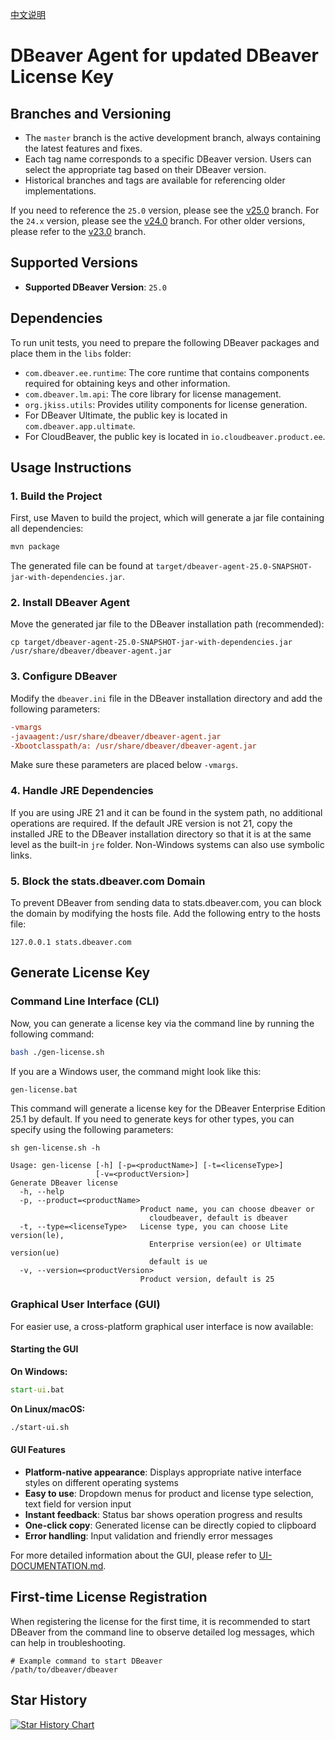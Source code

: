 [中文说明](README.md)

# DBeaver Agent for updated DBeaver License Key

## Branches and Versioning

- The `master` branch is the active development branch, always containing the latest features and fixes.
- Each tag name corresponds to a specific DBeaver version. Users can select the appropriate tag based on their DBeaver version.
- Historical branches and tags are available for referencing older implementations.

If you need to reference the `25.0` version, please see the [v25.0](https://github.com/wgzhao/dbeaver-agent/tree/v25.0) branch.
For the `24.x` version, please see the [v24.0](https://github.com/wgzhao/dbeaver-agent/tree/v24.0) branch.
For other older versions, please refer to the [v23.0](https://github.com/wgzhao/dbeaver-agent/tree/v23.0) branch.

## Supported Versions

- **Supported DBeaver Version**: `25.0`

## Dependencies

To run unit tests, you need to prepare the following DBeaver packages and place them in the `libs` folder:

- `com.dbeaver.ee.runtime`: The core runtime that contains components required for obtaining keys and other information.
- `com.dbeaver.lm.api`: The core library for license management.
- `org.jkiss.utils`: Provides utility components for license generation.
- For DBeaver Ultimate, the public key is located in `com.dbeaver.app.ultimate`.
- For CloudBeaver, the public key is located in `io.cloudbeaver.product.ee`.

## Usage Instructions

### 1. Build the Project

First, use Maven to build the project, which will generate a jar file containing all dependencies:

```bash
mvn package
```

The generated file can be found at `target/dbeaver-agent-25.0-SNAPSHOT-jar-with-dependencies.jar`.

### 2. Install DBeaver Agent

Move the generated jar file to the DBeaver installation path (recommended):

```shell
cp target/dbeaver-agent-25.0-SNAPSHOT-jar-with-dependencies.jar /usr/share/dbeaver/dbeaver-agent.jar
```

### 3. Configure DBeaver

Modify the `dbeaver.ini` file in the DBeaver installation directory and add the following parameters:

```ini
-vmargs
-javaagent:/usr/share/dbeaver/dbeaver-agent.jar
-Xbootclasspath/a: /usr/share/dbeaver/dbeaver-agent.jar
```

Make sure these parameters are placed below `-vmargs`.

### 4. Handle JRE Dependencies

If you are using JRE 21 and it can be found in the system path, no additional operations are required. If the default JRE version is not 21, copy the installed JRE to the DBeaver
installation directory so that it is at the same level as the built-in `jre` folder. Non-Windows systems can also use symbolic links.

### 5. Block the stats.dbeaver.com Domain

To prevent DBeaver from sending data to stats.dbeaver.com, you can block the domain by modifying the hosts file. Add the following entry to the hosts file:

```shell
127.0.0.1 stats.dbeaver.com
```

## Generate License Key

### Command Line Interface (CLI)

Now, you can generate a license key via the command line by running the following command:

```bash
bash ./gen-license.sh
```

If you are a Windows user, the command might look like this:

```cmd
gen-license.bat
```

This command will generate a license key for the DBeaver Enterprise Edition 25.1 by default. If you need to generate keys for other types, you can specify using the following parameters:

```shell
sh gen-license.sh -h

Usage: gen-license [-h] [-p=<productName>] [-t=<licenseType>]
                   [-v=<productVersion>]
Generate DBeaver license
  -h, --help
  -p, --product=<productName>
                             Product name, you can choose dbeaver or
                               cloudbeaver, default is dbeaver
  -t, --type=<licenseType>   License type, you can choose Lite version(le),
                               Enterprise version(ee) or Ultimate version(ue)
                               default is ue
  -v, --version=<productVersion>
                             Product version, default is 25
```

### Graphical User Interface (GUI)

For easier use, a cross-platform graphical user interface is now available:

#### Starting the GUI

**On Windows:**
```cmd
start-ui.bat
```

**On Linux/macOS:**
```bash
./start-ui.sh
```

#### GUI Features

- **Platform-native appearance**: Displays appropriate native interface styles on different operating systems
- **Easy to use**: Dropdown menus for product and license type selection, text field for version input
- **Instant feedback**: Status bar shows operation progress and results
- **One-click copy**: Generated license can be directly copied to clipboard
- **Error handling**: Input validation and friendly error messages

For more detailed information about the GUI, please refer to [UI-DOCUMENTATION.md](UI-DOCUMENTATION.md).

## First-time License Registration

When registering the license for the first time, it is recommended to start DBeaver from the command line to observe detailed log messages, which can help in troubleshooting.

```shell
# Example command to start DBeaver
/path/to/dbeaver/dbeaver
```

## Star History

[![Star History Chart](https://api.star-history.com/svg?repos=wgzhao/dbeaver-agent&type=Date)](https://www.star-history.com/#wgzhao/dbeaver-agent&Date)